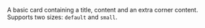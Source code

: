 A basic card containing a title, content and an extra corner content. Supports two sizes: `default` and `small`.